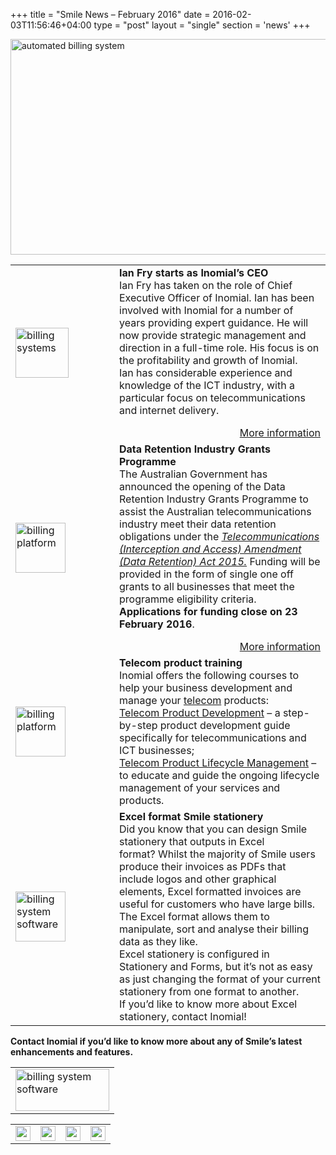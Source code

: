 +++
title = "Smile News – February 2016"
date = 2016-02-03T11:56:46+04:00
type = "post"
layout = "single"
section = 'news'
+++

<p><img class="alignnone" src="https://gallery.mailchimp.com/59da774bd029eb6c22f2fb236/images/69e37b31-04bf-4d80-8c91-1b753b776d67.png" alt="automated billing system" width="800" height="345" align="centre"></p>
<table border="0" width="100%" cellspacing="0" cellpadding="0">
<tbody>
<tr>
<td valign="middle" width="150"><img class="alignnone" src="https://gallery.mailchimp.com/59da774bd029eb6c22f2fb236/images/8bccb49b-c605-4c6f-9250-6514c1b83380.png" alt="billing systems" width="85" height="80"></td>
<td align="left" valign="top"><strong>Ian Fry starts as Inomial’s CEO</strong><br>
Ian Fry has taken on the role of Chief Executive Officer of Inomial. Ian has been involved with Inomial for a number of years providing expert guidance. He will now provide strategic management and direction in a full-time role. His focus is on the profitability and growth of Inomial.<br>
Ian has considerable experience and knowledge of the ICT industry, with a particular focus on telecommunications and internet delivery.<p></p>
<div style="text-align: right;"><a href="/ian-fry-inomials-new-ceo/" target="_blank">More information</a></div>
</td>
</tr>
<tr>
<td valign="middle" width="150"><img class="alignnone" src="https://gallery.mailchimp.com/59da774bd029eb6c22f2fb236/images/af025b5a-0172-488d-bc2b-7f8901cf858a.png" alt="billing platform" width="80" height="80"></td>
<td align="left" valign="top"><strong>Data Retention Industry Grants Programme</strong><br>
The Australian Government has announced the opening of the Data Retention Industry Grants Programme to assist the Australian telecommunications industry meet their data retention obligations under the&nbsp;<em><a href="https://www.comlaw.gov.au/Details/C2015A00039">Telecommunications (Interception and Access) Amendment (Data Retention) Act 2015.</a></em>&nbsp;Funding will be provided in the form of single one off grants to all businesses that meet the programme eligibility criteria.<br>
<strong>Applications for funding close on 23 February 2016</strong>.<p></p>
<div style="text-align: right;"><a title="Data Retention Industry Grants Programme" href="http://www.business.gov.au/grants-and-assistance/communications/DRIGP/Pages/default.aspx" target="_blank">More information</a></div>
</td>
</tr>
<tr>
<td valign="middle" width="150"><img class="alignnone" src="https://gallery.mailchimp.com/59da774bd029eb6c22f2fb236/images/105b94cb-e705-4092-8c04-4b8bf574dbee.png" alt="billing platform" width="80" height="80"></td>
<td align="left" valign="top"><strong>Telecom product training</strong><br>
Inomial offers the following courses to help your business development and manage your <a href="/industries/telecommunications/">telecom</a> products:<br>
<a title="Telecom Product Development" href="/?p=1153" target="_blank">Telecom Product Development</a>&nbsp;– a step-by-step product development guide specifically for telecommunications and ICT businesses;<br>
<a title="Telecom Product Lifecycle Management" href="/?p=1154" target="_blank">Telecom Product Lifecycle Management</a>&nbsp;– to educate and guide the ongoing lifecycle management of your services and products.</td>
</tr>
<tr>
<td valign="middle" width="150"><img class="alignnone" src="https://gallery.mailchimp.com/59da774bd029eb6c22f2fb236/images/4bb21957-c49d-46c7-a18a-e5b0808e291c.png" alt="billing system software" width="80" height="80"></td>
<td align="left" valign="top"><strong>Excel format Smile stationery</strong><br>
Did you know that you can design Smile stationery that outputs in Excel format?&nbsp;Whilst the majority of Smile users produce their invoices as PDFs that include logos and other graphical elements, Excel formatted invoices are useful for customers who have large bills. The Excel format allows them to manipulate, sort and analyse their billing data as they like.<br>
Excel stationery is configured in Stationery and Forms, but it’s not as easy as just changing the format of your current stationery from one format to another.<br>
If you’d like to know more about Excel stationery, contact Inomial!</td>
</tr>
</tbody>
</table>
<div><strong>Contact Inomial if you’d like to know more about any of Smile’s latest enhancements and features.</strong></div>
<table class="mcnImageBlock" border="0" width="100%" cellspacing="0" cellpadding="0">
<tbody>
<tr>
<td class="mcnImageContent" valign="top"><img class="mcnImage aligncenter" src="http://gallery.mailchimp.com/59da774bd029eb6c22f2fb236/images/fdcfdc0e-c7aa-4df0-9a08-28f40d23371a.png" alt="billing system software" width="150" height="67" align="center"></td>
</tr>
</tbody>
</table>
<table id="templateColumns" border="0" width="100%" cellspacing="0" cellpadding="0">
<tbody>
<tr>
<td class="mcnFollowIconContent" align="center" valign="middle" width="24"><a href="/" target="_blank"><img class="alignnone" src="http://cdn-images.mailchimp.com/icons/social-block-v2/gray-link-48.png" alt="automatic billing" width="24" height="24"></a></td>
<td class="mcnFollowIconContent" align="center" valign="middle" width="24"><a href="http://www.facebook.com/inomial" target="_blank"><img class="alignnone" src="http://cdn-images.mailchimp.com/icons/social-block-v2/gray-facebook-48.png" alt="automatic billing" width="24" height="24"></a></td>
<td class="mcnFollowIconContent" align="center" valign="middle" width="24"><a href="http://www.twitter.com/inomial" target="_blank"><img class="alignnone" src="http://cdn-images.mailchimp.com/icons/social-block-v2/gray-twitter-48.png" alt="subscription billing" width="24" height="24"></a></td>
<td class="mcnFollowIconContent" align="center" valign="middle" width="24"><a href="http://www.linkedin.com/company/inomial-pty-ltd" target="_blank"><img class="alignnone" src="http://cdn-images.mailchimp.com/icons/social-block-v2/gray-linkedin-48.png" alt="subscription billing" width="24" height="24"></a></td>
</tr>
</tbody>
</table>